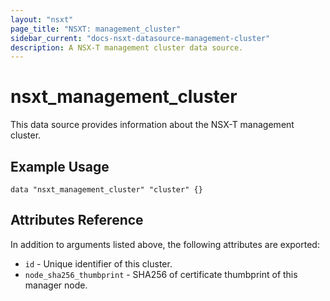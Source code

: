 ```yaml
---
layout: "nsxt"
page_title: "NSXT: management_cluster"
sidebar_current: "docs-nsxt-datasource-management-cluster"
description: A NSX-T management cluster data source.
---
```


# nsxt_management_cluster

This data source provides information about the NSX-T management cluster.

## Example Usage

```hcl
data "nsxt_management_cluster" "cluster" {}
```

## Attributes Reference

In addition to arguments listed above, the following attributes are exported:

* `id` - Unique identifier of this cluster.
* `node_sha256_thumbprint` - SHA256 of certificate thumbprint of this manager node.
